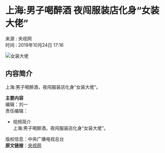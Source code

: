 # 上海:男子喝醉酒 夜闯服装店化身“女装大佬”

来源 : 央视网  
时间 : 2019年10月24日 17:16

![女装大佬](//p3.img.cctvpic.com/photoAlbum/page/performance/img/2019/10/24/1571901562194_8.jpg)

## 内容简介
上海:男子喝醉酒，夜闯服装店化身“女装大佬”。

**主要内容**  
编辑：刘一  
责任编辑：

- 视频简介  
    上海:男子喝醉酒，夜闯服装店化身“女装大佬”。

版权信息：中央广播电视总台  
**原文链接**：[央视网](https://news.cctv.com/2019/10/24/VIDE7yADyZKGZswAgPR2s8Rs191024.shtml)